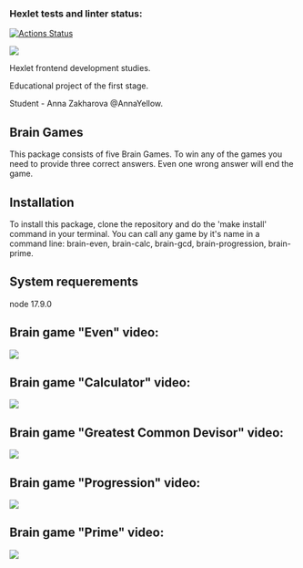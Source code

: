### Hexlet tests and linter status:
[![Actions Status](https://github.com/AnnaYellow/frontend-project-lvl1/workflows/hexlet-check/badge.svg)](https://github.com/AnnaYellow/frontend-project-lvl1/actions)

<a href="https://codeclimate.com/github/AnnaYellow/frontend-project-lvl1/maintainability"><img src="https://api.codeclimate.com/v1/badges/16e0fff382180952591d/maintainability" /></a>

<p>Hexlet frontend development studies.</p>
<p>Educational project of the first stage.</p>
<p>Student - Anna Zakharova @AnnaYellow.</p>

<h2>Brain Games</h2>

<p>This package consists of five Brain Games. To win any of the games you need to provide three correct answers. Even one wrong answer will end the game.</p>

<h2>Installation</h2>

<p>To install this package, clone the repository and do the 'make install' command in your terminal. You can call any game by it's name in a command line: brain-even, brain-calc, brain-gcd, brain-progression, brain-prime.</p>

<h2>System requerements</h2>

<p>node 17.9.0

<h2>Brain game "Even" video:</h2> <a href="https://asciinema.org/a/516431" target="_blank"><img src="https://asciinema.org/a/516431.svg" /></a>

<h2>Brain game "Calculator" video:</h2> <a href="https://asciinema.org/a/517145" target="_blank"><img src="https://asciinema.org/a/517145.svg" /></a>

<h2>Brain game "Greatest Common Devisor" video:</h2> <a href="https://asciinema.org/a/517583" target="_blank"><img src="https://asciinema.org/a/517583.svg" /></a>

<h2>Brain game "Progression" video:</h2> <a href="https://asciinema.org/a/517804" target="_blank"><img src="https://asciinema.org/a/517804.svg" /></a>

<h2>Brain game "Prime" video:</h2> <a href="https://asciinema.org/a/517912" target="_blank"><img src="https://asciinema.org/a/517912.svg" /></a>